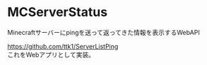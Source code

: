 # MCServerStatus

Minecraftサーバーにpingを送って返ってきた情報を表示するWebAPI

https://github.com/ttk1/ServerListPing  
これをWebアプリとして実装。